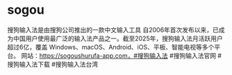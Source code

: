 # sogou
搜狗输入法是由搜狗公司推出的一款中文输入工具
自2006年首次发布以来，已成为中国用户使用最广泛的输入法产品之一。截至2025年，搜狗输入法月活跃用户超过6亿，覆盖 Windows、macOS、Android、iOS、平板、智能电视等多个平台。
网站：https://sogoushurufa-app.com，#搜狗输入法 #搜狗输入法官网 #搜狗输入法下载 #搜狗输入法台湾

